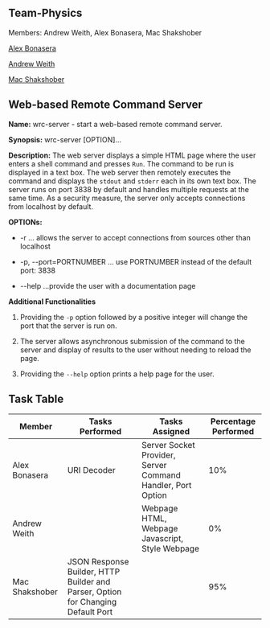 ## Team-Physics

Members: Andrew Weith, Alex Bonasera, Mac Shakshober

[Alex Bonasera](https://github.com/Derproid)

[Andrew Weith](https://github.com/Andreweweith)

[Mac Shakshober](https://github.com/macshakshober)

## Web-based Remote Command Server

**Name:** wrc-server - start a web-based remote command server.

**Synopsis:** wrc-server [OPTION]...

**Description:** The web server displays a simple HTML page where the user enters a shell command and presses `Run`. The command to be run is displayed in a text box. The web server then remotely executes the command and displays the `stdout` and `stderr` each in its own text box. The server runs on port 3838 by default and handles multiple requests at the same time. As a security measure, the server only accepts connections from localhost by default.

**OPTIONs:**

+ -r 
... allows the server to accept connections from sources other than localhost

+ -p, --port=PORTNUMBER
... use PORTNUMBER instead of the default port: 3838

+ --help
...provide the user with a documentation page

**Additional Functionalities**

1. Providing the `-p` option followed by a positive integer will change the port that the server is run on.

2. The server allows asynchronous submission of the command to the server and display of results to the user without needing to reload the page.

3. Providing the `--help` option prints a help page for the user.

## Task Table

|Member|Tasks Performed|Tasks Assigned|Percentage Performed|
|-|-|-|-|
|Alex Bonasera|URI Decoder|Server Socket Provider, Server Command Handler, Port Option|10%|
|Andrew Weith||Webpage HTML, Webpage Javascript, Style Webpage|0%|
|Mac Shakshober|JSON Response Builder, HTTP Builder and Parser, Option for Changing Default Port||95%|